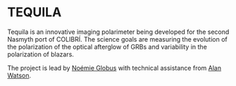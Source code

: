 # TEQUILA

Tequila is an innovative imaging polarimeter being developed for the second Nasmyth port of COLIBRÍ. The science goals are measuring the evolution of the polarization of the optical afterglow of GRBs and variability in the polarization of blazars.

The project is lead by [Noémie Globus](https://github.com/orgs/unam-transients/people/mahadanah) with technical assistance from [Alan Watson](https://github.com/orgs/unam-transients/people/alanwatsonatwork).
